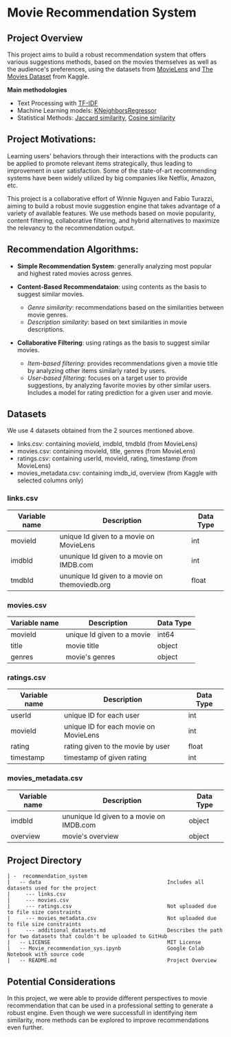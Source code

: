 # Movie Recommendation System

## Project Overview
This project aims to build a robust recommendation system that offers various suggestions methods, based on the movies themselves as well as the audience's preferences, using the datasets from [MovieLens](https://grouplens.org/datasets/movielens/25m/) and [The Movies Dataset](https://www.kaggle.com/rounakbanik/the-movies-dataset) from Kaggle.

**Main methodologies**
- Text Processing with [TF-IDF](https://scikit-learn.org/stable/modules/generated/sklearn.feature_extraction.text.TfidfVectorizer.html)
- Machine Learning models: [KNeighborsRegressor](https://scikit-learn.org/stable/modules/generated/sklearn.neighbors.KNeighborsRegressor.html)
- Statistical Methods: [Jaccard similarity](https://scikit-learn.org/stable/modules/generated/sklearn.metrics.jaccard_score.html#:~:text=Jaccard%20similarity%20coefficient%20score.,set%20of%20labels%20in%20y_true%20.), [Cosine similarity](https://scikit-learn.org/stable/modules/generated/sklearn.metrics.pairwise.cosine_similarity.html)

## Project Motivations:
Learning users' behaviors through their interactions with the products can be applied to promote relevant items strategically, thus leading to improvement in user satisfaction. Some of the state-of-art recommending systems have been widely utilized by big companies like Netflix, Amazon, etc. 

This project is a collaborative effort of Winnie Nguyen and Fabio Turazzi, aiming to build a robust movie suggestion engine that takes advantage of a variety of available features. We use methods based on movie popularity, content filtering, collaborative filtering, and hybrid alternatives to maximize the relevancy to the recommendation output. 

## Recommendation Algorithms:
- **Simple Recommendation System**: generally analyzing most popular and highest rated movies across genres.

- **Content-Based Recommendataion**: using contents as the basis to suggest similar movies.
    - *Genre similarity*: recommendations based on the similarities between movie genres.
    - *Description similarity*: based on text similarities in movie descriptions.
    
- **Collaborative Filtering**: using ratings as the basis to suggest similar movies.
    - *Item-based filtering*: provides recommendations given a movie title by analyzing other items similarly rated by users.
    - *User-based filtering*: focuses on a target user to provide suggestions, by analyzing favorite movies by other similar users. Includes a model for rating prediction for a given user and movie.

## Datasets
We use 4 datasets obtained from the 2 sources mentioned above. 

- links.csv: containing movieId, imdbId, tmdbId (from MovieLens)
- movies.csv: containing movieId, title, genres (from MovieLens)
- ratings.csv: containing userId, movieId, rating, timestamp (from MovieLens)
- movies_metadata.csv: containing imdb_id, overview (from Kaggle with selected columns only)

### links.csv
Variable name | Description | Data Type
------------------ | ------------------------------------------------ | ---------
movieId | unique Id given to a movie on MovieLens | int
imdbId | ununique Id given to a movie on IMDB.com | int
tmdbId | ununique Id given to a movie on themoviedb.org | float

### movies.csv
Variable name | Description | Data Type
--------- | ------------------------------------------------ | ---------
movieId | unique Id given to a movie | int64
title | movie title | object
genres | movie's genres | object

### ratings.csv
Variable name | Description | Data Type
--------- | ------------------------------------------------ | ---------
userId | unique ID for each user | int
movieId | unique ID for each movie on MovieLens | int
rating | rating given to the movie by user | float
timestamp | timestamp of given rating | int

### movies_metadata.csv 
Variable name | Description | Data Type
--------- | ------------------------------------------------ | ---------
imdbId | ununique Id given to a movie on IMDB.com | object
overview | movie's overview | object

## Project Directory
```
| -  recommendation_system        
|   -- data                                         Includes all datasets used for the project
|     --- links.csv                                 
|     --- movies.csv
|     --- ratings.csv                               Not uploaded due to file size constraints
|     --- movies_metadata.csv                       Not uploaded due to file size constraints
|     --- additional_datasets.md                    Describes the path for two datasets that couldn't be uploaded to GitHub 
|   -- LICENSE                                      MIT License
|   -- Movie_recommendation_sys.ipynb               Google Colab Notebook with source code
|   -- README.md                                    Project Overview
```

## Potential Considerations
In this project, we were able to provide different perspectives to movie recommendation that can be used in a professional setting to generate a robust engine. Even though we were successfull in identifying item similarity, more methods can be explored to improve recommendations even further. 


